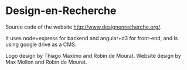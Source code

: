 Design-en-Recherche
===================
Source code of the website http://www.designenrecherche.org/.

It uses node+express for backend and angular+d3 for front-end, and is using google drive as a CMS.

Logo design by Thiago Maximo and Robin de Mourat.
Website design by Max Mollon and Robin de Mourat.

